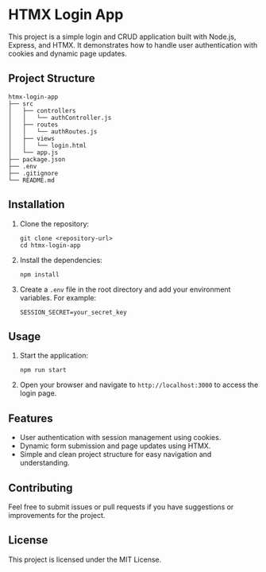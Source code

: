 # HTMX Login App

This project is a simple login and CRUD application built with Node.js, Express, and HTMX. It demonstrates how to handle user authentication with cookies and dynamic page updates.

## Project Structure

```
htmx-login-app
├── src
│   ├── controllers
│   │   └── authController.js
│   ├── routes
│   │   └── authRoutes.js
│   ├── views
│   │   └── login.html
│   └── app.js
├── package.json
├── .env
├── .gitignore
└── README.md
```

## Installation

1. Clone the repository:
   ```
   git clone <repository-url>
   cd htmx-login-app
   ```

2. Install the dependencies:
   ```
   npm install
   ```

3. Create a `.env` file in the root directory and add your environment variables. For example:
   ```
   SESSION_SECRET=your_secret_key
   ```

## Usage

1. Start the application:
   ```
   npm run start
   ```

2. Open your browser and navigate to `http://localhost:3000` to access the login page.

## Features

- User authentication with session management using cookies.
- Dynamic form submission and page updates using HTMX.
- Simple and clean project structure for easy navigation and understanding.

## Contributing

Feel free to submit issues or pull requests if you have suggestions or improvements for the project. 

## License

This project is licensed under the MIT License.